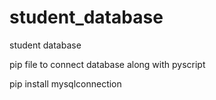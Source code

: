 # student_database
student database

pip file to connect database  along with pyscript

pip install mysqlconnection 
